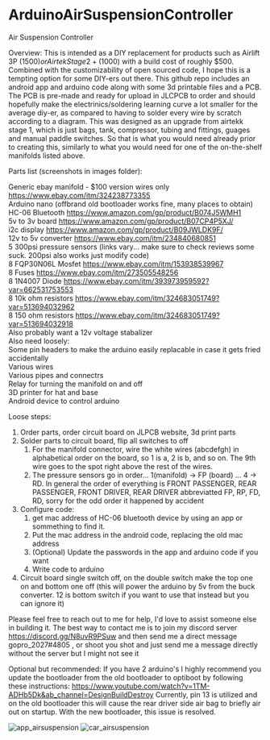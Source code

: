 # ArduinoAirSuspensionController
Air Suspension Controller

Overview:
This is intended as a DIY replacement for products such as Airlift 3P ($1500) or Airtek Stage 2+ ($1000) with a build cost of roughly $500. Combined with the customizability of open sourced code, I hope this is a tempting option for some DIY-ers out there. This github repo includes an android app and arduino code along with some 3d printable files and a PCB. The PCB is pre-made and ready for upload in JLCPCB to order and should hopefully make the electrinics/soldering learning curve a lot smaller for the average diy-er, as compared to having to solder every wire by scratch according to a diagram. This was designed as an upgrade from airtekk stage 1, which is just bags, tank, compressor, tubing and fittings, guages and manual paddle switches. So that is what you would need already prior to creating this, similarly to what you would need for one of the on-the-shelf manifolds listed above.

Parts list (screenshots in images folder):

Generic ebay manifold - $100 version wires only https://www.ebay.com/itm/324238773355<br>
Arduino nano (offbrand old bootloader works fine, many places to obtain)<br>
HC-06 Bluetooth https://www.amazon.com/gp/product/B074J5WMH1<br>
5v to 3v board https://www.amazon.com/gp/product/B07CP4P5XJ/<br>
i2c display https://www.amazon.com/gp/product/B09JWLDK9F/<br>
12v to 5v converter https://www.ebay.com/itm/234840680851<br>
5 300psi pressure sensors (links vary... make sure to check reviews some suck. 200psi also works just modify code)<br>
8 FQP30N06L Mosfet https://www.ebay.com/itm/153938539967<br>
8 Fuses https://www.ebay.com/itm/273505548256<br>
8 1N4007 Diode https://www.ebay.com/itm/393973959592?var=662531753553<br>
8 10k ohm resistors https://www.ebay.com/itm/324683051749?var=513694032962<br>
8 150 ohm resistors https://www.ebay.com/itm/324683051749?var=513694032918<br>
Also probably want a 12v voltage stabalizer<br>
Also need loosely:<br>
Some pin headers to make the arduino easily replacable in case it gets fried accidentally<br>
Various wires<br>
Various pipes and connectrs<br>
Relay for turning the manifold on and off<br>
3D printer for hat and base<br>
Android device to control arduino<br>

Loose steps:
1. Order parts, order circuit board on JLPCB website, 3d print parts
2. Solder parts to circuit board, flip all switches to off
    1. For the manifold connector, wire the white wires (abcdefgh) in alphabetical order on the board, so 1 is a, 2 is b, and so on. The 9th wire goes to the spot right above the rest of the wires.
    2. The pressure sensors go in order... 1(manifold) -> FP (board) ... 4 -> RD. In general the order of everything is FRONT PASSENGER, REAR PASSENGER, FRONT DRIVER, REAR DRIVER abbreviatted FP, RP, FD, RD, sorry for the odd order it happened by accident
4. Configure code:
    1. get mac address of HC-06 bluetooth device by using an app or sommething to find it.
    2. Put the mac address in the android code, replacing the old mac address
    3. (Optional) Update the passwords in the app and arduino code if you want
    4. Write code to arduino
5. Circuit board single switch off, on the double switch make the top one on and bottom one off (this will power the arduino by 5v from the buck converter. 12 is bottom switch if you want to use that instead but you can ignore it)

Please feel free to reach out to me for help, I'd love to assist someone else in building it. The best way to contact me is to join my discord server https://discord.gg/N8uvR9PSuw and then send me a direct message gopro_2027#4805 , or shoot you shot and just send me a message directly without the server but I might not see it

Optional but recommended:
If you have 2 arduino's I highly recommend you update the bootloader from the old bootloader to optiboot by following these instructions: https://www.youtube.com/watch?v=1TM-ADHb5Dk&ab_channel=DesignBuildDestroy
Currently, pin 13 is utilized and on the old bootloader this will cause the rear driver side air bag to briefly air out on startup. With the new bootloader, this issue is resolved.


![app_airsuspension](https://user-images.githubusercontent.com/7937950/236578835-0e3a208d-48cf-48e8-a882-4479f1afe35c.png)
![car_airsuspension](https://user-images.githubusercontent.com/7937950/236578918-bfa39ad6-a3b5-4d52-b36a-be34e8c608af.png)
